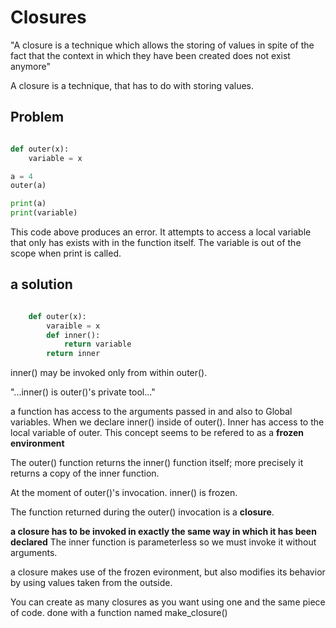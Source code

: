 # Closures

"A closure is a technique which allows the storing of values in spite of the fact that the context in which they have been created does not exist anymore"

A closure is a technique, that has to do with storing values.

## Problem

```python

def outer(x):
    variable = x

a = 4
outer(a)

print(a)
print(variable)

```

This code above produces an error. It attempts to access a local variable that only has exists with in the function itself. The variable is out of the scope when print is called.

## a solution

```python

    def outer(x):
        varaible = x
        def inner():
            return variable
        return inner

```

inner() may be invoked only from within outer().

"...inner() is outer()'s private tool..."

a function has access to the arguments passed in and also to Global variables. When we declare inner() inside of outer(). Inner has access to the local variable of outer. This concept seems to be refered to as a **frozen environment**

The outer() function returns the inner() function itself; more precisely it returns a copy of the inner function.

At the moment of outer()'s invocation. inner() is frozen.

The function returned during the outer() invocation is a **closure**.

**a closure has to be invoked in exactly the same way in which it has been declared** The inner function is parameterless so we must invoke it without arguments.

a closure makes use of the frozen evironment, but also modifies its behavior by using values taken from the outside.

You can create as many closures as you want using one and the same piece of code. done with a function named make_closure()
